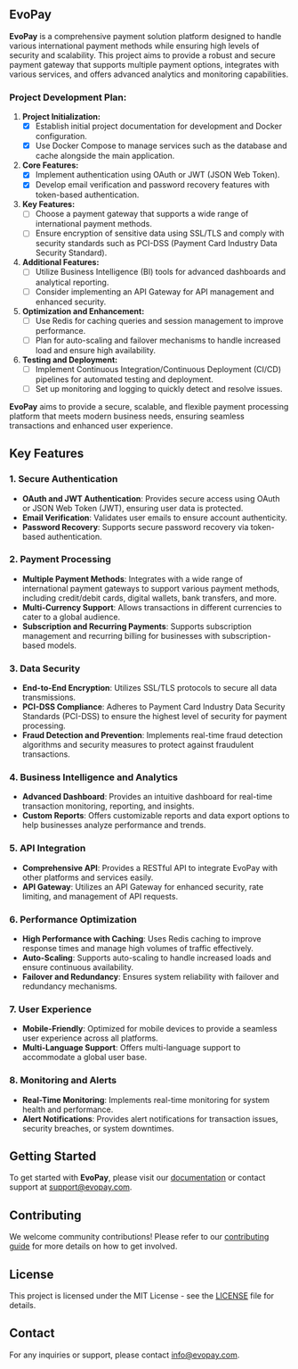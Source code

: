 ## **EvoPay**

**EvoPay** is a comprehensive payment solution platform designed to handle various international payment methods while ensuring high levels of security and scalability. This project aims to provide a robust and secure payment gateway that supports multiple payment options, integrates with various services, and offers advanced analytics and monitoring capabilities.

### Project Development Plan:

1. **Project Initialization:**
   - [X] Establish initial project documentation for development and Docker configuration.
   - [X] Use Docker Compose to manage services such as the database and cache alongside the main application.

2. **Core Features:**
   - [X] Implement authentication using OAuth or JWT (JSON Web Token).
   - [X] Develop email verification and password recovery features with token-based authentication.

3. **Key Features:**
   - [ ] Choose a payment gateway that supports a wide range of international payment methods.
   - [ ] Ensure encryption of sensitive data using SSL/TLS and comply with security standards such as PCI-DSS (Payment Card Industry Data Security Standard).

4. **Additional Features:**
   - [ ] Utilize Business Intelligence (BI) tools for advanced dashboards and analytical reporting.
   - [ ] Consider implementing an API Gateway for API management and enhanced security.

5. **Optimization and Enhancement:**
   - [ ] Use Redis for caching queries and session management to improve performance.
   - [ ] Plan for auto-scaling and failover mechanisms to handle increased load and ensure high availability.

6. **Testing and Deployment:**
   - [ ] Implement Continuous Integration/Continuous Deployment (CI/CD) pipelines for automated testing and deployment.
   - [ ] Set up monitoring and logging to quickly detect and resolve issues.

**EvoPay** aims to provide a secure, scalable, and flexible payment processing platform that meets modern business needs, ensuring seamless transactions and enhanced user experience.

## Key Features

### 1. Secure Authentication
- **OAuth and JWT Authentication**: Provides secure access using OAuth or JSON Web Token (JWT), ensuring user data is protected.
- **Email Verification**: Validates user emails to ensure account authenticity.
- **Password Recovery**: Supports secure password recovery via token-based authentication.

### 2. Payment Processing
- **Multiple Payment Methods**: Integrates with a wide range of international payment gateways to support various payment methods, including credit/debit cards, digital wallets, bank transfers, and more.
- **Multi-Currency Support**: Allows transactions in different currencies to cater to a global audience.
- **Subscription and Recurring Payments**: Supports subscription management and recurring billing for businesses with subscription-based models.

### 3. Data Security
- **End-to-End Encryption**: Utilizes SSL/TLS protocols to secure all data transmissions.
- **PCI-DSS Compliance**: Adheres to Payment Card Industry Data Security Standards (PCI-DSS) to ensure the highest level of security for payment processing.
- **Fraud Detection and Prevention**: Implements real-time fraud detection algorithms and security measures to protect against fraudulent transactions.

### 4. Business Intelligence and Analytics
- **Advanced Dashboard**: Provides an intuitive dashboard for real-time transaction monitoring, reporting, and insights.
- **Custom Reports**: Offers customizable reports and data export options to help businesses analyze performance and trends.

### 5. API Integration
- **Comprehensive API**: Provides a RESTful API to integrate EvoPay with other platforms and services easily.
- **API Gateway**: Utilizes an API Gateway for enhanced security, rate limiting, and management of API requests.

### 6. Performance Optimization
- **High Performance with Caching**: Uses Redis caching to improve response times and manage high volumes of traffic effectively.
- **Auto-Scaling**: Supports auto-scaling to handle increased loads and ensure continuous availability.
- **Failover and Redundancy**: Ensures system reliability with failover and redundancy mechanisms.

### 7. User Experience
- **Mobile-Friendly**: Optimized for mobile devices to provide a seamless user experience across all platforms.
- **Multi-Language Support**: Offers multi-language support to accommodate a global user base.

### 8. Monitoring and Alerts
- **Real-Time Monitoring**: Implements real-time monitoring for system health and performance.
- **Alert Notifications**: Provides alert notifications for transaction issues, security breaches, or system downtimes.

## Getting Started

To get started with **EvoPay**, please visit our [documentation](https://docs.evopay.com) or contact support at [support@evopay.com](mailto:support@evopay.com).

## Contributing

We welcome community contributions! Please refer to our [contributing guide](CONTRIBUTING.md) for more details on how to get involved.

## License

This project is licensed under the MIT License - see the [LICENSE](LICENSE) file for details.

## Contact

For any inquiries or support, please contact [info@evopay.com](mailto:info@evopay.com).
